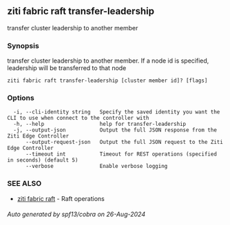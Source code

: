 ## ziti fabric raft transfer-leadership

transfer cluster leadership to another member

### Synopsis

transfer cluster leadership to another member. If a node id is specified, leadership will be transferred to that node

```
ziti fabric raft transfer-leadership [cluster member id]? [flags]
```

### Options

```
  -i, --cli-identity string   Specify the saved identity you want the CLI to use when connect to the controller with
  -h, --help                  help for transfer-leadership
  -j, --output-json           Output the full JSON response from the Ziti Edge Controller
      --output-request-json   Output the full JSON request to the Ziti Edge Controller
      --timeout int           Timeout for REST operations (specified in seconds) (default 5)
      --verbose               Enable verbose logging
```

### SEE ALSO

* [ziti fabric raft](../raft.md)	 - Raft operations

###### Auto generated by spf13/cobra on 26-Aug-2024
